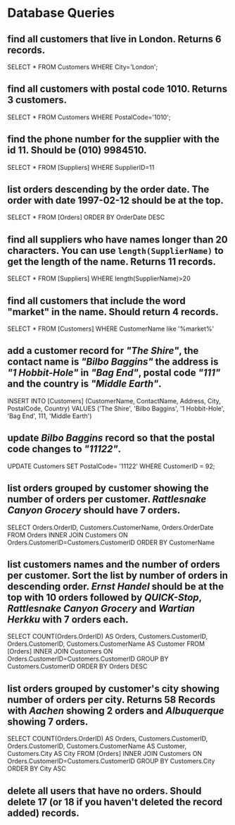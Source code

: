 # Database Queries

## find all customers that live in London. Returns 6 records.

SELECT * FROM Customers WHERE City='London';

## find all customers with postal code 1010. Returns 3 customers.

SELECT * FROM Customers WHERE PostalCode='1010';

## find the phone number for the supplier with the id 11. Should be (010) 9984510.

SELECT * FROM [Suppliers] WHERE SupplierID=11

## list orders descending by the order date. The order with date 1997-02-12 should be at the top.

SELECT * FROM [Orders] ORDER BY OrderDate DESC

## find all suppliers who have names longer than 20 characters. You can use `length(SupplierName)` to get the length of the name. Returns 11 records.

SELECT * FROM [Suppliers] WHERE length(SupplierName)>20

## find all customers that include the word "market" in the name. Should return 4 records.

SELECT * FROM [Customers] WHERE CustomerName like '%market%'

## add a customer record for _"The Shire"_, the contact name is _"Bilbo Baggins"_ the address is _"1 Hobbit-Hole"_ in _"Bag End"_, postal code _"111"_ and the country is _"Middle Earth"_.

INSERT INTO [Customers] (CustomerName, ContactName, Address, City, PostalCode, Country)
VALUES ('The Shire', 'Bilbo Baggins', '1 Hobbit-Hole', 'Bag End', 111, 'Middle Earth')

## update _Bilbo Baggins_ record so that the postal code changes to _"11122"_.

UPDATE Customers
SET PostalCode= '11122'
WHERE CustomerID = 92;

## list orders grouped by customer showing the number of orders per customer. _Rattlesnake Canyon Grocery_ should have 7 orders.

SELECT Orders.OrderID, Customers.CustomerName, Orders.OrderDate
FROM Orders
INNER JOIN Customers ON Orders.CustomerID=Customers.CustomerID ORDER BY CustomerName

## list customers names and the number of orders per customer. Sort the list by number of orders in descending order. _Ernst Handel_ should be at the top with 10 orders followed by _QUICK-Stop_, _Rattlesnake Canyon Grocery_ and _Wartian Herkku_ with 7 orders each.

SELECT COUNT(Orders.OrderID) AS Orders, Customers.CustomerID, Orders.CustomerID, Customers.CustomerName AS Customer FROM [Orders] INNER JOIN Customers ON Orders.CustomerID=Customers.CustomerID
GROUP BY Customers.CustomerID ORDER BY Orders DESC

## list orders grouped by customer's city showing number of orders per city. Returns 58 Records with _Aachen_ showing 2 orders and _Albuquerque_ showing 7 orders.

SELECT COUNT(Orders.OrderID) AS Orders, Customers.CustomerID, Orders.CustomerID, Customers.CustomerName AS Customer, Customers.City AS City FROM [Orders] INNER JOIN Customers ON Orders.CustomerID=Customers.CustomerID
GROUP BY Customers.City ORDER BY City ASC

## delete all users that have no orders. Should delete 17 (or 18 if you haven't deleted the record added) records.
